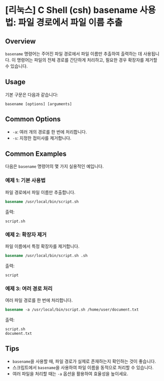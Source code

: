 # [리눅스] C Shell (csh) basename 사용법: 파일 경로에서 파일 이름 추출

## Overview
`basename` 명령어는 주어진 파일 경로에서 파일 이름만 추출하여 출력하는 데 사용됩니다. 이 명령어는 파일의 전체 경로를 간단하게 처리하고, 필요한 경우 확장자를 제거할 수 있습니다.

## Usage
기본 구문은 다음과 같습니다:

```
basename [options] [arguments]
```

## Common Options
- `-a`: 여러 개의 경로를 한 번에 처리합니다.
- `-s`: 지정한 접미사를 제거합니다.

## Common Examples
다음은 `basename` 명령어의 몇 가지 실용적인 예입니다.

### 예제 1: 기본 사용법
파일 경로에서 파일 이름만 추출합니다.
```csh
basename /usr/local/bin/script.sh
```
출력:
```
script.sh
```

### 예제 2: 확장자 제거
파일 이름에서 특정 확장자를 제거합니다.
```csh
basename /usr/local/bin/script.sh .sh
```
출력:
```
script
```

### 예제 3: 여러 경로 처리
여러 파일 경로를 한 번에 처리합니다.
```csh
basename -a /usr/local/bin/script.sh /home/user/document.txt
```
출력:
```
script.sh
document.txt
```

## Tips
- `basename`을 사용할 때, 파일 경로가 실제로 존재하는지 확인하는 것이 좋습니다.
- 스크립트에서 `basename`을 사용하여 파일 이름을 동적으로 처리할 수 있습니다.
- 여러 파일을 처리할 때는 `-a` 옵션을 활용하여 효율성을 높이세요.